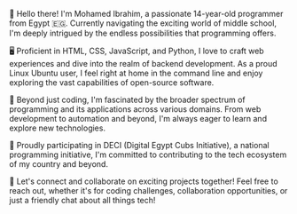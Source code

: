 👋 Hello there! I'm Mohamed Ibrahim, a passionate 14-year-old programmer from Egypt 🇪🇬. Currently navigating the exciting world of middle school, I'm deeply intrigued by the endless possibilities that programming offers.

🖥️ Proficient in HTML, CSS, JavaScript, and Python, I love to craft web experiences and dive into the realm of backend development. As a proud Linux Ubuntu user, I feel right at home in the command line and enjoy exploring the vast capabilities of open-source software.

🌟 Beyond just coding, I'm fascinated by the broader spectrum of programming and its applications across various domains. From web development to automation and beyond, I'm always eager to learn and explore new technologies.

💼 Proudly participating in DECI (Digital Egypt Cubs Initiative), a national programming initiative, I'm committed to contributing to the tech ecosystem of my country and beyond.

🚀 Let's connect and collaborate on exciting projects together! Feel free to reach out, whether it's for coding challenges, collaboration opportunities, or just a friendly chat about all things tech!
